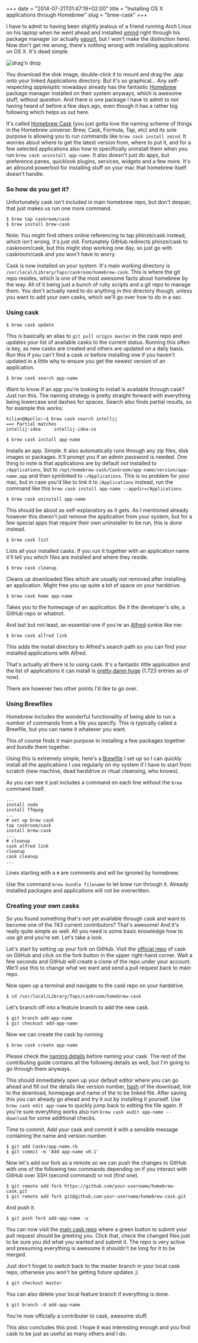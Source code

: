 +++
date = "2014-07-21T01:47:19+02:00"
title = "Installing OS X applications through Homebrew"
slug = "brew-cask"
+++

I have to admit to having been slightly jealous of a friend running Arch Linux on his laptop when he went ahead and installed [xmind](http://www.xmind.net/de/) right through his package manager (or actually [yaourt](https://wiki.archlinux.org/index.php/yaourt), but I won't make the distinction here). Now don't get me wrong, there's nothing wrong with installing applications on OS X. It's dead simple.

![drag'n drop](http://i.imgur.com/oHxuD7K.png)

You download the disk image, double-click it to mount and drag the .app onto your linked Applications directory. But it's so graphical... Any self-respecting *appleleptic* nowadays already has the fantastic [Homebrew](http://brew.sh/) package manager installed on their system anyways, which is awesome stuff, without question. And there is one package I have to admit to not having heard of before a few days ago, even though it has a rather big following which helps us out here.

It's called [Homebrew Cask](http://caskroom.io/) (you just gotta love the naming scheme of things in the Homebrew universe: Brew, Cask, Formula, Tap, etc) and its sole purpose is allowing you to run commands like `brew cask install xmind`. It worries about where to get the latest version from, where to put it, and for a few selected applications also how to specifically uninstall them when you run `brew cask uninstall app-name`. It also doesn't just do apps, but preference panes, quicklook plugins, services, widgets and a few more. It's an allround powertool for installing stuff on your mac that homebrew itself doesn't handle.

### So how do you get it?

Unfortunately cask isn't included in main homebrew repo, but don't despair, that just makes us run one more command.

```
$ brew tap caskroom/cask
$ brew install brew-cask
```

Note: You might find others online referencing to tap phinze/cask instead, which isn't wrong, it's just old. Fortunately GitHub redirects phinze/cask to caskroom/cask, but this might stop working one day, so just go with caskroom/cask and you won't have to worry.

Cask is now installed on your system. It's main working directory is `/usr/local/Library/Taps/caskroom/homebrew-cask`. This is where the git repo resides, which is one of the most awesome facts about homebrew by the way. All of it being just a bunch of ruby scripts and a git repo to manage them. You don't actually need to do anything in this directory though, unless you want to add your own casks, which we'll go over how to do in a sec.

### Using cask

```
$ brew cask update
```

This is basically an alias to `git pull origin master` in the cask repo and updates your list of available casks to the current status. Running this often is key, as new casks are created and others are updated on a daily basis. Run this if you can't find a cask or before installing one if you haven't updated in a little why to ensure you get the newest version of an application.

```
$ brew cask search app-name
```

Want to know if an app you're looking to install is available through cask? Just run this. The naming strategy is pretty straight forward with everything being lowercase and dashes for spaces. Search also finds partial results, so for example this works:

```shell
kilian@Apollo:~$ brew cask search intellij
==> Partial matches
intellij-idea     intellij-idea-ce
```

```
$ brew cask install app-name
```

Installs an app. Simple. It also automatically runs through any zip files, disk images or packages. It'll prompt you if an admin password is needed.
One thing to note is that applications are by default *not* installed to `/Applications`, but to `/opt/homebrew-cask/Caskroom/app-name/version/app-name.app` and then symlinked to `~/Applications`. This is no problem for your mac, but in case you'd like to link it to `/Applications` instead, run the command like this `brew cask install app-name --appdir=/Applications`.

```
$ brew cask uninstall app-name
```

This should be about as self-explanatory as it gets. As I mentioned already however this doesn't just remove the application from your system, but for a few special apps that require their own uninstaller to be run, this is done instead.

```
$ brew cask list
```

Lists all your installed casks. If you run it together with an application name it'll tell you which files are installed and where they reside.

```
$ brew cask cleanup
```

Cleans up downloaded files which are usually not removed after installing an application. Might free you up quite a bit of space on your harddrive.

```
$ brew cask home app-name
```

Takes you to the homepage of an application. Be it the developer's site, a GitHub repo or whatnot.

And last but not least, an essential one if you're an [Alfred](http://www.alfredapp.com/)-junkie like me:

```
$ brew cask alfred link
```

This adds the install directory to Alfred's search path so you can find your installed applications with Alfred.

That's actually all there is to using cask. It's a fantastic little application and the list of applications it can install is [pretty damn huge](https://github.com/caskroom/homebrew-cask/tree/master/Casks) (1.723 entries as of now).

There are however two other points I'd like to go over.

### Using Brewfiles

Homebrew includes the wonderful functionality of being able to run a number of commands from a file you specify. This is typically called a Brewfile, but you can name it whatever you want.

This of course finds it main purpose in installing a few packages together and *bundle* them together.

Using this is extremely simple, here's a [Brewfile](https://github.com/kiliankoe/dotfiles/blob/master/Brewfile) I set up so I can quickly install all the applications I use regularly on my system if I have to start from scratch (new machine, dead harddrive or ritual cleansing, who knows).

As you can see it just includes a command on each line without the `brew` command itself.

```
...
install node
install ffmpeg
...
# set up brew cask
tap caskroom/cask
install brew-cask
...
# cleanup
cask alfred link
cleanup
cask cleanup
...
```

Lines starting with a `#` are comments and will be ignored by homebrew.

Use the command `brew bundle filename` to let brew run through it. Already installed packages and applications will not be overwritten.

### Creating your own casks

So you found something that's not yet available through cask and want to become one of the 743 current contributors? That's awesome! And it's really quite simple as well. All you need is some basic knowledge how to use git and you're set. Let's take a look.

Let's start by setting up your fork on GitHub. Visit the [official repo](https://github.com/caskroom/homebrew-cask) of cask on GitHub and click on the fork button in the upper right-hand corner. Wait a few seconds and GitHub will create a clone of the repo under your account. We'll use this to change what we want and send a pull request back to main repo.

Now open up a terminal and navigate to the cask repo on your harddrive.

```
$ cd /usr/local/Library/Taps/caskroom/homebrew-cask
```

Let's branch off into a feature branch to add the new cask.
```
$ git branch add-app-name
$ git checkout add-app-name
```

Now we can create the cask by running

```
$ brew cask create app-name
```

Please check the [naming details](https://github.com/caskroom/homebrew-cask/blob/master/CONTRIBUTING.md#cask-naming-details) before naming your cask. The rest of the contributing guide contains all the following details as well, but I'm going to go through them anyways.

This should immediately open up your default editor where you can go ahead and fill out the details like version number, [hash](http://notepad2.blogspot.de/2012/07/mac-os-x-how-to-generate-md5-sha1.html) of the download, link to the download, homepage and name of the to be linked file. After saving this you can already go ahead and try it out by installing it yourself. Use `brew cask edit app-name` to quickly jump back to editing the file again. If you're sure everything works also run `brew cask audit app-name --download` for some additional checks.

Time to commit. Add your cask and commit it with a sensible message containing the name and version number.

```
$ git add Casks/app-name.rb
$ git commit -m 'Add app-name v0.1'
```

Now let's add our fork as a remote so we can push the changes to GitHub with one of the following two commands depending on if you interact with GitHub over SSH (second command) or not (first one).

```
$ git remote add fork https://github.com/your-username/homebrew-cask.git
$ git remote add fork git@github.com:your-username/homebrew-cask.git
```

And push it.

```
$ git push fork add-app-name -u
```

You can now visit the [main cask repo](https://github.com/caskroom/homebrew-cask) where a green button to submit your pull request should be greeting you. Click that, check the changed files just to be sure you did what you wanted and submit it. The repo is very active and presuming everything is awesome it shouldn't be long for it to be merged.

Just don't forget to switch back to the master branch in your local cask repo, otherwise you won't be getting future updates ;)

```
$ git checkout master
```

You can also delete your local feature branch if everything is done.

```
$ git branch -d add-app-name
```

You're now officially a contributer to cask, awesome stuff.

This also concludes this post. I hope it was interesting enough and you find cask to be just as useful as many others and I do.
